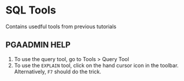 # SQL Tools

Contains usedful tools from previous tutorials 

## PGAADMIN HELP 

1. To use the query tool, go to Tools > Query Tool 
2. To use the `EXPLAIN` tool, click on the hand cursor icon in the toolbar. 
Alternatively, `F7` should do the trick.
